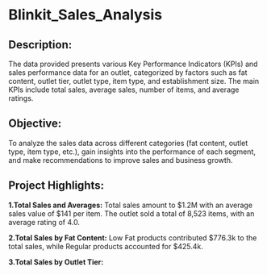# Blinkit_Sales_Analysis
## Description:
The data provided presents various Key Performance Indicators (KPIs) and sales performance data for an outlet, categorized by factors such as fat content, outlet tier, outlet type, item type, and establishment size. The main KPIs include total sales, average sales, number of items, and average ratings.

## Objective:
To analyze the sales data across different categories (fat content, outlet type, item type, etc.), gain insights into the performance of each segment, and make recommendations to improve sales and business growth.

## Project Highlights:
**1.Total Sales and Averages:**
Total sales amount to $1.2M with an average sales value of $141 per item.
The outlet sold a total of 8,523 items, with an average rating of 4.0.

**2.Total Sales by Fat Content:**
Low Fat products contributed $776.3k to the total sales, while Regular products accounted for $425.4k.

**3.Total Sales by Outlet Tier:**


